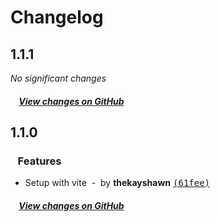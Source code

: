# Changelog

## 1.1.1

*No significant changes*

##### &nbsp;&nbsp;&nbsp;&nbsp;[View changes on GitHub](https://github.com/sassywares/crust/compare/v1.1.0...1.1.1)

## 1.1.0

### &nbsp;&nbsp;&nbsp;Features

- Setup with vite &nbsp;-&nbsp; by **thekayshawn** [<samp>(61fee)</samp>](https://github.com/sassywares/crust/commit/61feebb)

##### &nbsp;&nbsp;&nbsp;&nbsp;[View changes on GitHub](https://github.com/sassywares/crust/compare/1.0.12...1.1.0)

